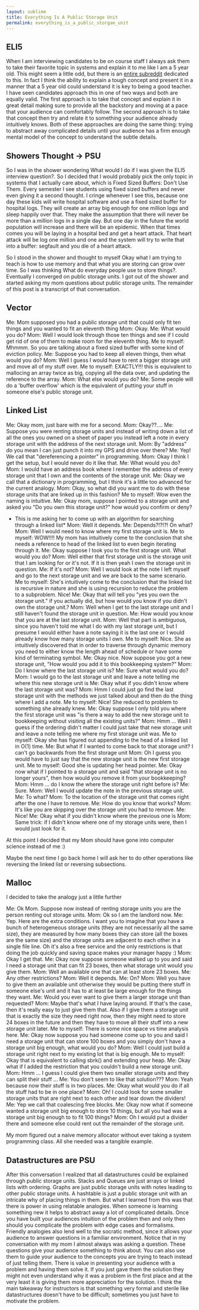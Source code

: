 ```yaml
---
layout: sublime
title: Everything Is A Public Storage Unit
permalink: everything_is_a_public_storgae_unit
---
```

## ELI5

When I am interviewing candidates to be on course staff I always ask them to take their favorite topic in systems and explain it to me like I am a 5 year old. This might seem a little odd, but there is an [entire subreddit](https://www.reddit.com/r/explainlikeimfive/) dedicated to this. In fact I think the ability to explain a tough concept and present it in a manner that a 5 year old could understand it is key to being a good teacher. I have seen candidates approach this in one of two ways and both are equally valid. The first approach is to take that concept and explain it in great detail making sure to provide all the backstory and moving at a pace that your audience can comfortably follow. The second approach is to take that concept then try and relate it to something your audience already intuitively knows. Both of these approaches are doing the same thing: trying to abstract away complicated details until your audience has a firm enough mental model of the concept to understand the subtle details.

## Showers Thought -> PSU

So I was in the shower wondering What would I do if I was given the ELI5 interview question?. So I decided that I would probably pick the only topic in systems that I actually care about, which is Fixed Sized Buffers: Don't Use Them. Every semester I see students using fixed sized buffers and never even giving it a second thought. I cringe whenever I see this, because one day these kids will write hospital software and use a fixed sized buffer for hospital logs. They will create an array big enough for one million logs and sleep happily over that. They make the assumption that there will never be more than a million logs in a single day. But one day in the future the world population will increase and there will be an epidemic. When that times comes you will be laying in a hospital bed and get a heart attack. That heart attack will be log one million and one and the system will try to write that into a buffer: segfault and you die of a heart attack.

So I stood in the shower and thought to myself Okay what I am trying to teach is how to use memory and that what you are storing can grow over time. So I was thinking What do everyday people use to store things?. Eventually I converged on public storage units. I got out of the shower and started asking my mom questions about public storage units. The remainder of this post is a transcript of that conversation.

## Vector

Me: Mom supposed you had a public storage unit that could only fit ten things and you wanted to fit an eleventh thing
Mom: Okay.
Me: What would you do?
Mom: Well I would look through those ten things and see if I could get rid of one of them to make room for the eleventh thing.
Me to myself: Mhmmm. So you are talking about a fixed sized buffer with some kind of eviction policy.
Me: Suppose you had to keep all eleven things, then what would you do?
Mom: Well I guess I would have to rent a bigger storage unit and move all of my stuff over.
Me to myself: EXACTLY!!! this is equivalent to mallocing an array twice as big, copying all the data over, and updating the reference to the array.
Mom: What else would you do?
Me: Some people will do a 'buffer overflow' which is the equivalent of putting your stuff in someone else's public storage unit.

## Linked List

Me: Okay mom, just bare with me for a second.
Mom: Okay??....
Me: Suppose you were renting storage units and instead of writing down a list of all the ones you owned on a sheet of paper you instead left a note in every storage unit with the address of the next storage unit.
Mom: By "address" do you mean I can just punch it into my GPS and drive over there?
Me: Yep! We call that "dereferencing a pointer" in programming.
Mom: Okay I think I get the setup, but I would never do it like that.
Me: What would you do?
Mom: I would have an address book where I remember the address of every storage unit that I own and the contents of the storage unit.
Me: Okay we call that a dictionary in programming, but I think it's a little too advanced for the current analogy.
Mom: Okay, so what did you want me to do with these storage units that are linked up in this fashion?
Me to myself: Wow even the naming is intuitive.
Me: Okay mom, suppose I pointed to a storage unit and asked you "Do you own this storage unit?" how would you confirm or deny?
* This is me asking her to come up with an algorithm for searching through a linked list*
Mom: Well it depends.
Me: Depends?!?!?! On what?
Mom: Well I would need to know where my first storage unit is.
Me to myself: WOW!!!! My mom has intuitively come to the conclusion that she needs a reference to head of the linked list to even begin iterating through it.
Me: Okay suppose I took you to the first storage unit. What would you do?
Mom: Well either that first storage unit is the storage unit that I am looking for or it's not. If it is then yeah I own the storage unit in question.
Me: If it's not?
Mom: Well I would look at the note I left myself and go to the next storage unit and we are back to the same scenario.
Me to myself: She's intuitively come to the conclusion that the linked list is recursive in nature and she is using recursion to reduce the problem to a subproblem. Nice!
Me: Okay that will tell you "yes you own the storage unit." if you actually did, but how would you know if you didn't own the storage unit.?
Mom: Well when I get to the last storage unit and I still haven't found the storage unit in question.
Me: How would you know that you are at the last storage unit.
Mom: Well that part is ambiguous, since you haven't told me what I do with my last storage unit, but I presume I would either have a note saying it is the last one or I would already know how many storage units I own.
Me to myself: Nice. She as intuitively discovered that in order to traverse through dynamic memory you need to either know the length ahead of schedule or have some kind of terminating symbol.
Me: Okay nice. Now suppose you got a new storage unit, "How would you add it to this bookkeeping system?"
Mom: Do I know where the last storage unit is?
Me: Sure what would you do?
Mom: I would go to the last storage unit and leave a note telling me where this new storage unit is
Me: Okay what if you didn't know where the last storage unit was?
Mom: Hmm I could just go find the last storage unit with the methods we just talked about and then do the thing where I add a note.
Me to myself: Nice! She reduced to problem to something she already knew.
Me: Okay suppose I only told you where the first storage unit was "is there a way to add the new storage unit to bookkeeping without visiting all the existing units?"
Mom: Hmm ... Well I guess if the ordering didn't matter I could just take that new storage unit and leave a note telling me where my first storage unit was.
Me to myself: Okay she has figured out appending to the head of a linked list in O(1) time.
Me: But what if I wanted to come back to that storage unit? I can't go backwards from the first storage unit
Mom: Oh I guess you would have to just say that the new storage unit is the new first storage unit.
Me to myself: Good she is updating her head pointer.
Me: Okay now what if I pointed to a storage unit and said "that storage unit is no longer yours", then how would you remove it from your bookkeeping?
Mom: Hmm ... do I know the where the storage unit right before is?
Me: Sure.
Mom: Well I would update the note in the previous storage unit.
Me: To what?
Mom: To the location of the storage unit that comes right after the one I have to remove.
Me: How do you know that works?
Mom: It's like you are skipping over the storage unit you had to remove.
Me: Nice!
Me: Okay what if you didn't know where the previous one is
Mom: Same trick: if I didn't know where one of my storage units were, then I would just look for it.

At this point I decided that my Mom should have gone into computer science instead of me :)

Maybe the next time I go back home I will ask her to do other operations like reversing the linked list or reversing subsections.

## Malloc

I decided to take the analogy just a little further

Me: Ok Mom. Suppose now instead of renting storage units you are the person renting out storage units.
Mom: Ok so I am the landlord now.
Me: Yep. Here are the extra conditions. I want you to imagine that you have a bunch of heterogeneous storage units (they are not necessarily all the same size), they are measured by how many boxes they can store (all the boxes are the same size) and the storage units are adjacent to each other in a single file line. Oh it's also a free service and the only restrictions is that doing the job quickly and saving space makes your manager happy :)
Mom: Okay I get that.
Me: Okay now suppose someone walked up to you and said I need a storage unit that can fit 23 boxes, then what storage unit would you give them.
Mom: Well an available one that can at least store 23 boxes.
Me: Any other restrictions?
Mom: Well it depends.
Me: On?
Mom: Well you have to give them an available unit otherwise they would be putting there stuff in someone else's unit and it has to at least be large enough for the things they want.
Me: Would you ever want to give them a larger storage unit than requested?
Mom: Maybe that's what I have laying around. If that's the case, then it's really easy to just give them that. Also if I give them a storage unit that is exactly the size they need right now, then they might need to store 24 boxes in the future and then they have to move all their stuff into a new storage unit later.
Me to myself: There is some nice space vs time analysis here.
Me: Okay now suppose you had someone come up to you and said I need a storage unit that can store 100 boxes and you simply don't have a storage unit big enough, what would you do?
Mom: Well I could just build a storage unit right next to my existing lot that is big enough.
Me to myself: Okay that is equivalent to calling sbrk() and extending your heap.
Me: Okay what if I added the restriction that you couldn't build a new storage unit.
Mom: Hmm ... I guess I could give them two smaller storage units and they can split their stuff ...
Me: You don't seem to like that solution???
Mom: Yeah because now their stuff is in two places.
Me: Okay what would you do if all the stuff had to be in one place?
Mom: Oh! I could look for some smaller storage units that are right next to each other and tear down the dividers!
Me: Yep we call that coalescing free blocks.
Me: Okay now what if someone wanted a storage unit big enough to store 10 things, but all you had was a storage unit big enough to to fit 100 things?
Mom: Oh I would put a divider there and someone else could rent out the remainder of the storage unit.

My mom figured out a naive memory allocator without ever taking a system programming class. All she needed was a tangible example.

## Datastructures are PSU

After this conversation I realized that all datastructures could be explained through public storage units. Stacks and Queues are just arrays or linked lists with ordering. Graphs are just public storage units with notes leading to other public storage units. A hashtable is just a public storage unit with an intricate why of placing things in them. But what I learned from this was that there is power in using relatable analogies. When someone is learning something new it helps to abstract away a lot of complicated details. Once you have built your audiences intuition of the problem then and only then should you complicate the problem with edge cases and formalisms. Friendly analogies also lend well to the socratic method, since it allows your audience to answer questions in a familiar environment. Notice that in my conversation with my mom I almost always was asking a question. These questions give your audience something to think about. You can also use them to guide your audience to the concepts you are trying to teach instead of just telling them. There is value in presenting your audience with a problem and having them solve it. If you just gave them the solution they might not even understand why it was a problem in the first place and at the very least it is giving them more appreciation for the solution. I think the main takeaway for instructors is that something very formal and sterile like datastructures doesn't have to be difficult; sometimes you just have to motivate the problem.
